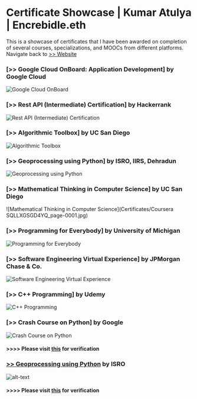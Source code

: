 # Certificate Showcase | Kumar Atulya | Encrebidle.eth
This is a showcase of certificates that I have been awarded on completion of several courses, specializations, and MOOCs from different platforms.
Navigate back to [>> Website](https://encrebidle.com) 


### [>>  Google Cloud OnBoard: Application Development] by Google Cloud 

![Google Cloud OnBoard](Certificates/EC_01(9516)_page-0001.jpg)

### [>>  Rest API (Intermediate) Certification] by Hackerrank
![Rest API (Intermediate) Certification](Certificates/rest_api_intermediatecertificate_page-0001.jpg)

### [>>  Algorithmic Toolbox] by UC San Diego
![Algorithmic Toolbox](Certificates/Algotoolbox_Certificate_page-0001.jpg)
### [>>  Geoprocessing using Python] by ISRO, IIRS, Dehradun 
![ Geoprocessing using Python](Certificates/certificate_IIRS202173631582_page-0001.jpg)

### [>>  Mathematical Thinking in Computer Science] by UC San Diego 
![Mathematical Thinking in Computer Science](Certificates/Coursera SQLLXGSGD4YQ_page-0001.jpg)





### [>>  Programming for Everybody] by University of Michigan
![Programming for Everybody](Certificates/CourseraVQ8CKDHF7T8Spython_page-0001.jpg)
### [>>  Software Engineering Virtual Experience] by JPMorgan Chase & Co. 

![Software Engineering Virtual Experience](Certificates/JPMorgan_CERTIFICATE_page-0001.jpg)

### [>>  C++ Programming] by Udemy 
![C++ Programming](Certificates/udemyc++certificate.jpg)
### [>>  Crash Course on Python] by Google 
![ Crash Course on Python](Certificates/CourseraCrashpythoncert_page-0001.jpg)

#### >>>> Please visit [this](verifylink) for verification

### [>>  Geoprocessing using Python](courselink) by ISRO

![alt-text](gitcertlink")

#### >>>> Please visit [this](verifylink) for verification
